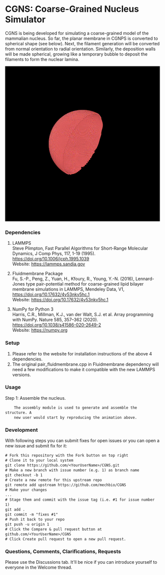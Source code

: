 # CGNS: Coarse-Grained Nucleus Simulator

CGNS is being developed for simulating a coarse-grained model of the mammalian
nucleus. So far, the planar membrane in CGNPS is converted to spherical shape
(see below). Next, the filament generation will be converted from normal
orientation to radial orientation. Similarly, the deposition walls will be made
spherical, growing like a temporary bubble to deposit the filaments to form the
nuclear lamina.

![CGNS visual](viz.gif)

### Dependencies
1. LAMMPS \
Steve Plimpton, Fast Parallel Algorithms for Short-Range Molecular Dynamics,
J Comp Phys, 117, 1-19 (1995). https://doi.org/10.1006/jcph.1995.1039 \
Website: https://lammps.sandia.gov

2. Fluidmembrane Package \
Fu, S.-P., Peng, Z., Yuan, H., Kfoury, R., Young, Y.-N. (2016),
Lennard-Jones type pair-potential method for coarse-grained lipid bilayer
membrane simulations in LAMMPS, Mendeley Data, V1,
https://doi.org/10.17632/4v53nkv5hc.1 \
Website: https://doi.org/10.17632/4v53nkv5hc.1

3. NumPy for Python 3 \
Harris, C.R., Millman, K.J., van der Walt, S.J. et al. Array programming with
NumPy. Nature 585, 357–362 (2020). https://doi.org/10.1038/s41586-020-2649-2 \
Website: https://numpy.org

### Setup
1. Please refer to the website for installation instructions of the above 4
   dependencies.
2. The original pair_fluidmembrane.cpp in Fluidmembrane dependency will need a
   few modifications to make it compatible with the new LAMMPS versions.

### Usage
Step 1: Assemble the nucleus.

        The assembly module is used to generate and assemble the structure. A
        new user would start by reproducing the animation above.

### Development

With following steps you can submit fixes for open issues or you can open a new
issue and submit fix for it:

```shell
# Fork this repository with the Fork button on top right
# Clone it to your local system
git clone https://github.com/<YourUserName>/CGNS.git
# Make a new branch with issue number (e.g. 1) as branch name
git checkout -b 1
# Create a new remote for this upstream repo
git remote add upstream https://github.com/mechbio/CGNS
# Make your changes
...
# Stage them and commit with the issue tag (i.e. #1 for issue number 1)
git add .
git commit -m "fixes #1"
# Push it back to your repo
git push -u origin 1
# Click the Compare & pull request button at github.com/<YourUserName>/CGNS
# Click Create pull request to open a new pull request.
```

### Questions, Comments, Clarifications, Requests

Please use the Discussions tab. It'll be nice if you can introduce yourself to everyone in the Welcome thread.
